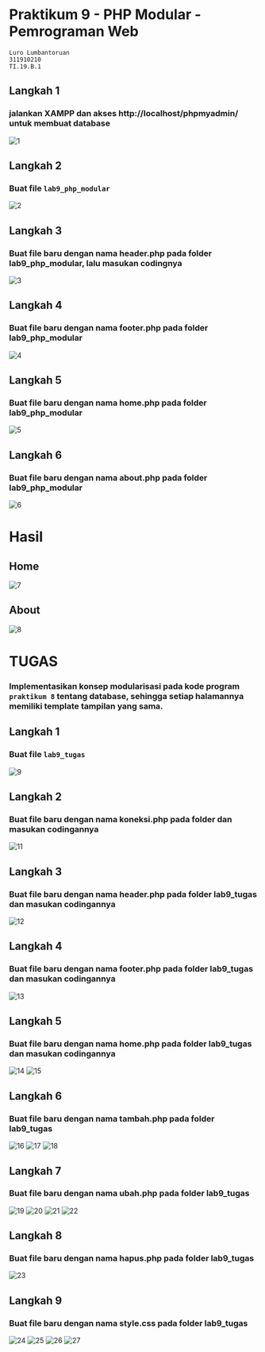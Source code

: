 # Praktikum 9 - PHP Modular - Pemrograman Web
```
Luro Lumbantoruan
311910210
TI.19.B.1
```
## Langkah 1
### jalankan XAMPP dan akses http://localhost/phpmyadmin/ untuk membuat database
![1](https://user-images.githubusercontent.com/82386899/121022382-7b404f00-c7cc-11eb-9a4b-bdfb6831f08f.png)
## Langkah 2
### Buat file `lab9_php_modular`
![2](https://user-images.githubusercontent.com/82386899/121023364-6adca400-c7cd-11eb-8437-cd541ef1c767.png)
## Langkah 3
### Buat file baru dengan nama header.php pada folder lab9_php_modular, lalu masukan codingnya
![3](https://user-images.githubusercontent.com/82386899/121024604-957b2c80-c7ce-11eb-88fd-76cc7ff9a42d.png)
## Langkah 4
### Buat file baru dengan nama footer.php pada folder lab9_php_modular
![4](https://user-images.githubusercontent.com/82386899/121025516-6e712a80-c7cf-11eb-9443-a64c14ff12e4.png)
## Langkah 5
### Buat file baru dengan nama home.php pada folder lab9_php_modular
![5](https://user-images.githubusercontent.com/82386899/121025948-e4759180-c7cf-11eb-9f33-545350882bc3.png)
## Langkah 6
### Buat file baru dengan nama about.php pada folder lab9_php_modular
![6](https://user-images.githubusercontent.com/82386899/121026447-58179e80-c7d0-11eb-8f29-be59c074584c.png)
# Hasil
## Home
![7](https://user-images.githubusercontent.com/82386899/121027429-26eb9e00-c7d1-11eb-8260-3fc7b25d04f0.png)
## About
![8](https://user-images.githubusercontent.com/82386899/121028064-b09b6b80-c7d1-11eb-8641-ffe4bcb4147b.png)
# TUGAS
### Implementasikan konsep modularisasi pada kode program `praktikum 8` tentang database, sehingga setiap halamannya memiliki template tampilan yang sama.
## Langkah 1
### Buat file `lab9_tugas`
![9](https://user-images.githubusercontent.com/82386899/121028850-58b13480-c7d2-11eb-8e4b-5563d3fe9c7e.png)
## Langkah 2
### Buat file baru dengan nama koneksi.php pada folder dan masukan codingannya
![11](https://user-images.githubusercontent.com/82386899/121030115-64512b00-c7d3-11eb-8c28-ee13083f755d.png)
## Langkah 3
### Buat file baru dengan nama header.php pada folder lab9_tugas dan masukan codingannya
![12](https://user-images.githubusercontent.com/82386899/121030814-053fe600-c7d4-11eb-9042-51c76568a2f1.png)
## Langkah 4
### Buat file baru dengan nama footer.php pada folder lab9_tugas dan masukan codingannya
![13](https://user-images.githubusercontent.com/82386899/121031646-bcd4f800-c7d4-11eb-8842-02bf70135b66.png)
## Langkah 5
### Buat file baru dengan nama home.php pada folder lab9_tugas dan masukan codingannya
![14](https://user-images.githubusercontent.com/82386899/121032224-471d5c00-c7d5-11eb-87a8-c0f6ec03d568.png)
![15](https://user-images.githubusercontent.com/82386899/121032486-8350bc80-c7d5-11eb-83bb-8668ceffbf8a.png)
## Langkah 6
### Buat file baru dengan nama tambah.php pada folder lab9_tugas
![16](https://user-images.githubusercontent.com/82386899/121032911-ec383480-c7d5-11eb-861a-3c3b9e80d531.png)
![17](https://user-images.githubusercontent.com/82386899/121033242-36211a80-c7d6-11eb-9300-529c841f4844.png)
![18](https://user-images.githubusercontent.com/82386899/121033495-72547b00-c7d6-11eb-868c-2ec6871d79a8.png)
## Langkah 7
### Buat file baru dengan nama ubah.php pada folder lab9_tugas
![19](https://user-images.githubusercontent.com/82386899/121034187-06264700-c7d7-11eb-887e-5e7a110a0e4f.png)
![20](https://user-images.githubusercontent.com/82386899/121034396-31a93180-c7d7-11eb-90cf-1d29ad75962c.png)
![21](https://user-images.githubusercontent.com/82386899/121034927-9ebcc700-c7d7-11eb-895f-0f2bc1610309.png)
![22](https://user-images.githubusercontent.com/82386899/121035213-dc215480-c7d7-11eb-91b1-f347e189dd7d.png)
## Langkah 8
### Buat file baru dengan nama hapus.php pada folder lab9_tugas
![23](https://user-images.githubusercontent.com/82386899/121035619-420ddc00-c7d8-11eb-9d9a-d47d44c68fd9.png)
## Langkah 9
### Buat file baru dengan nama style.css pada folder lab9_tugas
![24](https://user-images.githubusercontent.com/82386899/121060538-fc0f4300-c7ec-11eb-8f28-e2d87796a717.png)
![25](https://user-images.githubusercontent.com/82386899/121060725-3a0c6700-c7ed-11eb-861e-e7d5089cb464.png)
![26](https://user-images.githubusercontent.com/82386899/121061135-aedfa100-c7ed-11eb-8257-deb54ddb05ef.png)
![27](https://user-images.githubusercontent.com/82386899/121061397-ffef9500-c7ed-11eb-8bcb-3b38172a0123.png)





